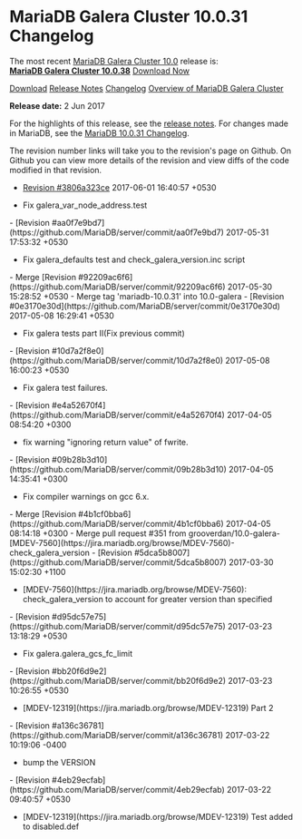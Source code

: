# MariaDB Galera Cluster 10.0.31 Changelog

The most recent [MariaDB Galera Cluster 10.0](/kb/en/galera/) release is:<br>
<span class="cstm-style lead"><strong>[MariaDB Galera Cluster 10.0.38](/replication/galera-cluster/mariadb-galera-cluster-releases/mariadb-galera-100-release-notes/mariadb-galera-cluster-10038-release-notes)</strong> [Download<span>&nbsp;</span>Now](https://downloads.mariadb.org/mariadb-galera/10.0)</span>

[Download](http://downloads.mariadb.org/mariadb-galera/10.0.31)
[Release Notes](/replication/galera-cluster/mariadb-galera-cluster-releases/mariadb-galera-100-release-notes/mariadb-galera-cluster-10031-release-notes)
[Changelog](/replication/galera-cluster/mariadb-galera-cluster-releases/mariadb-galera-100-changelogs/mariadb-galera-cluster-10031-changelog)
[Overview of MariaDB Galera Cluster](/replication/galera-cluster/what-is-mariadb-galera-cluster)

<strong>Release date:</strong> 2 Jun 2017

For the highlights of this release, see the
[release notes](/replication/galera-cluster/mariadb-galera-cluster-releases/mariadb-galera-100-release-notes/mariadb-galera-cluster-10031-release-notes).
For changes made in MariaDB, see the [MariaDB 10.0.31 Changelog](/kb/en/mariadb-10031-changelog/).

The revision number links will take you to the revision's page on Github. On
Github you can view more details of the revision and view diffs of the code
modified in that revision.

- [Revision #3806a323ce](https://github.com/MariaDB/server/commit/3806a323ce)
<span class="cstm-style datetime">2017-06-01 16:40:57 +0530</span>
<ul start="1"><li>Fix galera_var_node_address.test
</li></ul>
- [Revision #aa0f7e9bd7](https://github.com/MariaDB/server/commit/aa0f7e9bd7)
<span class="cstm-style datetime">2017-05-31 17:53:32 +0530</span>
<ul start="1"><li>Fix galera_defaults test and check_galera_version.inc script
</li></ul>
- <span class="cstm-style merge">Merge [Revision #92209ac6f6](https://github.com/MariaDB/server/commit/92209ac6f6) 2017-05-30 15:28:52 +0530 - Merge tag 'mariadb-10.0.31' into 10.0-galera</span>
- [Revision #0e3170e30d](https://github.com/MariaDB/server/commit/0e3170e30d)
<span class="cstm-style datetime">2017-05-08 16:29:41 +0530</span>
<ul start="1"><li>Fix galera tests part II(Fix previous commit)
</li></ul>
- [Revision #10d7a2f8e0](https://github.com/MariaDB/server/commit/10d7a2f8e0)
<span class="cstm-style datetime">2017-05-08 16:00:23 +0530</span>
<ul start="1"><li>Fix galera test failures.
</li></ul>
- [Revision #e4a52670f4](https://github.com/MariaDB/server/commit/e4a52670f4)
<span class="cstm-style datetime">2017-04-05 08:54:20 +0300</span>
<ul start="1"><li>fix warning "ignoring return value" of fwrite.
</li></ul>
- [Revision #09b28b3d10](https://github.com/MariaDB/server/commit/09b28b3d10)
<span class="cstm-style datetime">2017-04-05 14:35:41 +0300</span>
<ul start="1"><li>Fix compiler warnings on gcc 6.x.
</li></ul>
- <span class="cstm-style merge">Merge [Revision #4b1cf0bba6](https://github.com/MariaDB/server/commit/4b1cf0bba6) 2017-04-05 08:14:18 +0300 - Merge pull request #351 from grooverdan/10.0-galera-[MDEV-7560](https://jira.mariadb.org/browse/MDEV-7560)-check_galera_version</span>
- [Revision #5dca5b8007](https://github.com/MariaDB/server/commit/5dca5b8007)
<span class="cstm-style datetime">2017-03-30 15:02:30 +1100</span>
<ul start="1"><li>[MDEV-7560](https://jira.mariadb.org/browse/MDEV-7560): check_galera_version to account for greater version than specified
</li></ul>
- [Revision #d95dc57e75](https://github.com/MariaDB/server/commit/d95dc57e75)
<span class="cstm-style datetime">2017-03-23 13:18:29 +0530</span>
<ul start="1"><li>Fix galera.galera_gcs_fc_limit
</li></ul>
- [Revision #bb20f6d9e2](https://github.com/MariaDB/server/commit/bb20f6d9e2)
<span class="cstm-style datetime">2017-03-23 10:26:55 +0530</span>
<ul start="1"><li>[MDEV-12319](https://jira.mariadb.org/browse/MDEV-12319) Part 2
</li></ul>
- [Revision #a136c36781](https://github.com/MariaDB/server/commit/a136c36781)
<span class="cstm-style datetime">2017-03-22 10:19:06 -0400</span>
<ul start="1"><li>bump the VERSION
</li></ul>
- [Revision #4eb29ecfab](https://github.com/MariaDB/server/commit/4eb29ecfab)
<span class="cstm-style datetime">2017-03-22 09:40:57 +0530</span>
<ul start="1"><li>[MDEV-12319](https://jira.mariadb.org/browse/MDEV-12319) Test added to disabled.def</li></ul>